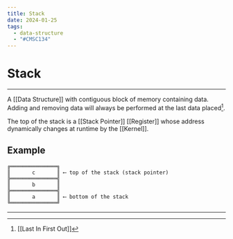 ```yaml
---
title: Stack
date: 2024-01-25
tags:
  - data-structure
  - "#CMSC134"
---
```


# Stack

---

A [[Data Structure]] with contiguous block of memory containing data. Adding and removing data will always be performed at the last data placed[^1].

The top of the stack is a [[Stack Pointer]] [[Register]] whose address dynamically changes at runtime by the [[Kernel]].

## Example

```
╔═══════════════╗
║       c       ║ ⟵ top of the stack (stack pointer)
╠═══════════════╣
║       b       ║
╠═══════════════╣
║       a       ║ ⟵ bottom of the stack
╚═══════════════╝
```

---

[^1]: [[Last In First Out]]
